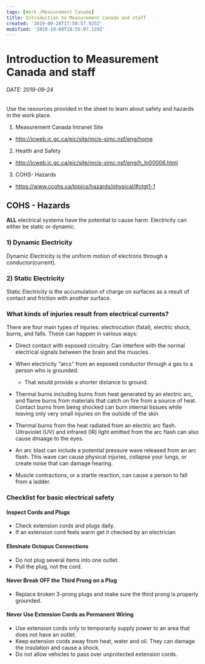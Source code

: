```yaml
---
tags: [Work /Measurement Canada]
title: Introduction to Measurement Canada and staff
created: '2019-09-24T17:50:57.925Z'
modified: '2019-10-08T18:55:07.139Z'
---
```


# Introduction to Measurement Canada and staff
###### DATE: 2019-09-24

Use the resources provided in the sheet to learn about safety and hazards in the work place. 

1) Measurement Canada Intranet Site
* http://icweb.ic.gc.ca/eic/site/mcis-simc.nsf/eng/home

2) Health and Safety
* http://icweb.ic.gc.ca/eic/site/mcis-simc.nsf/eng/h_ln00006.html

3) COHS- Hazards
* https://www.ccohs.ca/topics/hazards/physical/#ctgt1-1

## COHS - Hazards
**ALL** electrical systems have the potential to cause harm. Electricity can either be static or dynamic.

### 1) Dynamic Electricity
Dynamic Electricity is the uniform motion of electrons through a conductor(current). 

### 2) Static Electricity
Static Electricity is the accumulation of charge on surfaces as a result of contact and friction with another surface. 

### What kinds of injuries result from electrical currents?
There are four main types of injuries: electrocution (fatal), electric shock, burns, and falls. These can happen in various ways:
  * Direct contact with exposed circuitry. Can interfere with the normal electrical signals between the brain and the muscles. 
  
  * When electricity "arcs" from an exposed conductor through a gas to a person who is grounded. 
    * That would provide a shorter distance to ground.
  
  * Thermal burns including burns from heat generated by an electric arc, and flame burns from materials that catch on fire from a source of heat. Contact burns from being shocked can burn internal tissues while leaving only very small injuries on the outside of the skin

  * Thermal burns from the heat radiated from an electric arc flash. Ultraviolet (UV) and infrared (IR) light emitted from the arc flash can also cause dmaage to the eyes. 

  * An arc blast can include a potential pressure wave released from an arc flash. This wave can cause physical injuries, collapse your lungs, or create noise that can damage hearing.

  * Muscle contractions, or a startle reaction, can cause a person to fall from a ladder. 

  ### Checklist for basic electrical safety
  #### Inspect Cords and Plugs
  * Check extension cords and plugs daily.
  * If an extension cord feels warm get it checked by an electrician

  #### Eliminate Octopus Connections
  * Do not plug several items into one outlet.
  * Pull the plug, not the cord.

  #### Never Break OFF the Third Prong on a Plug
  * Replace broken 3-prong plugs and make sure the third prong is properly grounded.

  #### Never Use Extension Cords as Permanent Wiring
  * Use extension cords only to temporarily supply power to an area that does not have an outlet.
  * Keep extension cords away from heat, water and oil. They can damage the insulation and cause a shock.
  * Do not allow vehicles to pass over unprotected extension cords.












